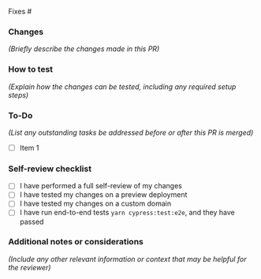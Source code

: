 Fixes #

### Changes 
*_(Briefly describe the changes made in this PR)_*

### How to test
*_(Explain how the changes can be tested, including any required setup steps)_*

### To-Do
*_(List any outstanding tasks be addressed before or after this PR is merged)_*

- [ ] Item 1


### Self-review checklist
- [ ] I have performed a full self-review of my changes
- [ ] I have tested my changes on a preview deployment
- [ ] I have tested my changes on a custom domain
- [ ] I have run end-to-end tests `yarn cypress:test:e2e`, and they have passed

### Additional notes or considerations
*_(Include any other relevant information or context that may be helpful for the reviewer)_*

